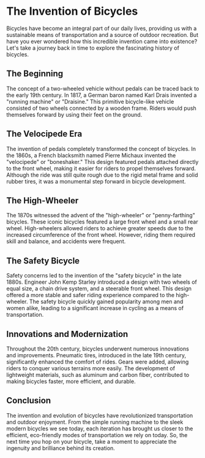# The Invention of Bicycles

Bicycles have become an integral part of our daily lives, providing us with a sustainable means of transportation and a source of outdoor recreation. But have you ever wondered how this incredible invention came into existence? Let's take a journey back in time to explore the fascinating history of bicycles.

## The Beginning

The concept of a two-wheeled vehicle without pedals can be traced back to the early 19th century. In 1817, a German baron named Karl Drais invented a "running machine" or "Draisine." This primitive bicycle-like vehicle consisted of two wheels connected by a wooden frame. Riders would push themselves forward by using their feet on the ground.

## The Velocipede Era

The invention of pedals completely transformed the concept of bicycles. In the 1860s, a French blacksmith named Pierre Michaux invented the "velocipede" or "boneshaker." This design featured pedals attached directly to the front wheel, making it easier for riders to propel themselves forward. Although the ride was still quite rough due to the rigid metal frame and solid rubber tires, it was a monumental step forward in bicycle development.

## The High-Wheeler

The 1870s witnessed the advent of the "high-wheeler" or "penny-farthing" bicycles. These iconic bicycles featured a large front wheel and a small rear wheel. High-wheelers allowed riders to achieve greater speeds due to the increased circumference of the front wheel. However, riding them required skill and balance, and accidents were frequent.

## The Safety Bicycle

Safety concerns led to the invention of the "safety bicycle" in the late 1880s. Engineer John Kemp Starley introduced a design with two wheels of equal size, a chain drive system, and a steerable front wheel. This design offered a more stable and safer riding experience compared to the high-wheeler. The safety bicycle quickly gained popularity among men and women alike, leading to a significant increase in cycling as a means of transportation.

## Innovations and Modernization

Throughout the 20th century, bicycles underwent numerous innovations and improvements. Pneumatic tires, introduced in the late 19th century, significantly enhanced the comfort of rides. Gears were added, allowing riders to conquer various terrains more easily. The development of lightweight materials, such as aluminum and carbon fiber, contributed to making bicycles faster, more efficient, and durable.

## Conclusion

The invention and evolution of bicycles have revolutionized transportation and outdoor enjoyment. From the simple running machine to the sleek modern bicycles we see today, each iteration has brought us closer to the efficient, eco-friendly modes of transportation we rely on today. So, the next time you hop on your bicycle, take a moment to appreciate the ingenuity and brilliance behind its creation.
